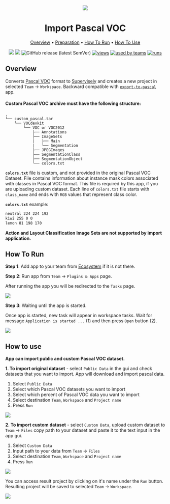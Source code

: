 <div align="center" markdown>
<img src="https://i.imgur.com/ykox2iS.png"/>

# Import Pascal VOC

<p align="center">
  <a href="#Overview">Overview</a> •
  <a href="#Preparation">Preparation</a> •
  <a href="#How-To-Run">How To Run</a> •
  <a href="#How-To-Use">How To Use</a>
</p>
  
[![](https://img.shields.io/badge/supervisely-ecosystem-brightgreen)](https://ecosystem.supervise.ly/apps/supervisely-ecosystem/import-pascal-voc)
[![](https://img.shields.io/badge/slack-chat-green.svg?logo=slack)](https://supervise.ly/slack)
![GitHub release (latest SemVer)](https://img.shields.io/github/v/release/supervisely-ecosystem/import-pascal-voc)
[![views](https://app.supervise.ly/public/api/v3/ecosystem.counters?repo=supervisely-ecosystem/import-pascal-voc&counter=views&label=views)](https://supervise.ly)
[![used by teams](https://app.supervise.ly/public/api/v3/ecosystem.counters?repo=supervisely-ecosystem/import-pascal-voc&counter=downloads&label=used%20by%20teams)](https://supervise.ly)
[![runs](https://app.supervise.ly/public/api/v3/ecosystem.counters?repo=supervisely-ecosystem/import-pascal-voc&counter=runs&label=runs&123)](https://supervise.ly)

</div>

## Overview
Converts [Pascal VOC](http://host.robots.ox.ac.uk/pascal/VOC/) format to [Supervisely](https://docs.supervise.ly/data-organization/00_ann_format_navi) and creates a new project in selected `Team` -> `Workspace`. Backward compatible with [`export-to-pascal`](https://github.com/supervisely-ecosystem/export-to-pascal-voc) app.


#### Custom Pascal VOC archive must have the following structure:
```
.
└── custom_pascal.tar
    └── VOCdevkit
        └── VOC or VOC2012
            ├── Annotations
            ├── ImageSets
            |   ├── Main   
            |   └── Segmentation
            ├── JPEGImages
            ├── SegmentationClass
            ├── SegmentationObject
            └── colors.txt
```

**`colors.txt`** file is custom, and not provided in the original Pascal VOC Dataset. File contains information about instance mask colors associated with classes in Pascal VOC format. This file is required by this app, if you are uploading custom dataset. Each line of `colors.txt` file starts with `class_name` and ends with `RGB` values that represent class color.

**`colors.txt`** example:
```txt
neutral 224 224 192
kiwi 255 0 0
lemon 81 198 170
```

**Action and Layout Classification Image Sets are not supported by import application.**

## How To Run 
**Step 1**: Add app to your team from [Ecosystem](https://ecosystem.supervise.ly/apps/import-pascal-voc) if it is not there.

**Step 2**: Run app from `Team` -> `Plugins & Apps` page.

After running the app you will be redirected to the `Tasks` page.

<img src="https://i.imgur.com/tmmVKlI.png"/>


**Step 3**: Waiting until the app is started.

Once app is started, new task will appear in workspace tasks. Wait for message `Application is started ...` (1) and then press `Open` button (2).

<img src="https://i.imgur.com/dXcwVzn.png"/>

## How to use

**App can import public and custom Pascal VOC dataset.**

**1. To import original dataset** - select `Public Data` in the gui and check datasets that you want to import. App will download and import pascal data.

1. Select `Public Data`
2. Select which Pascal VOC datasets you want to import
3. Select which percent of Pascal VOC data you want to import
4. Select destination `Team`, `Workspace` and `Project name`
5. Press `Run`

<img src="https://i.imgur.com/bBStzR2.png"/>

**2. To import custom dataset** - select `Custom Data`, upload custom dataset to `Team` -> `Files` copy path to your dataset and paste it to the text input in the app gui.

1. Select `Custom Data`
2. Input path to your data from `Team` -> `Files`
3. Select destination `Team`, `Workspace` and `Project name`
4. Press `Run`

<img src="https://i.imgur.com/ZII5d70.png"/>

You can access result project by clicking on it's name under the `Run` button. Resulting project will be saved to selected `Team` -> `Workspace`.

<img src="https://i.imgur.com/WwmeoLV.png"/>
